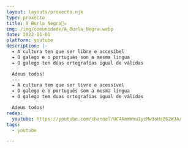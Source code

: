 ```yaml
---
layout: layouts/proxecto.njk
type: proxecto
title: A Burla Negra🏴‍☠️
img: /img/comunidade/A_Burla_Negra.webp
date: 2022-11-01
platform: youtube
description: |-
  ❧ A cultura ten que ser libre e accesíbel
  ❧ O galego e o portugués son a mesma lingua
  ❧ O galego ten dúas ortografías igual de válidas

  Adeus todos!
  ---
  ❧ A cultura tem que ser livre e acessível
  ❧ O galego e o português som a mesma língua
  ❧ O galego tem duas ortografias igual de válidas

  Adeus todos!
redes:
  youtube: https://youtube.com/channel/UC4AmmWnu1ycMw3oHsZ62WJA/
tags:
  - youtube

---
```

